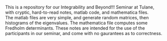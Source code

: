 This is a repository for our Integrability and Beyond!!! Seminar at Tulane, with cryptic, hard-to-read notes, matlab code, and mathematica files.  
The matlab files are very simple, and generate random matrices, then histograms of the eigenvalues.
The mathematica file computes some Fredholm determinants.
These notes are intended for the use of the participants in our seminar, and come with no gaurantees as to correctness.

